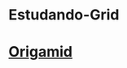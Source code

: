 # Estudando-Grid
# <a href="https://www.youtube.com/watch?v=hKXOVD2Yrj8&t=10014s&ab_channel=Origamid">Origamid</a>

